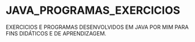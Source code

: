 # JAVA_PROGRAMAS_EXERCICIOS
EXERCICIOS E PROGRAMAS DESENVOLVIDOS EM JAVA POR MIM PARA FINS DIDÁTICOS E DE APRENDIZAGEM.
